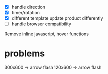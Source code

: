 * [x] handle direction
* [x] timer/rotation
* [x] different template update product differently
* [ ] handle browser compatibility

Remove inline javascript, hover functions

# problems

300x600     -> arrow flash
120x600     -> arrow flash
